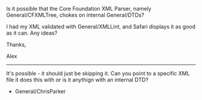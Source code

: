 Is it possible that the Core Foundation XML Parser, namely General/CFXMLTree, chokes on internal General/DTDs?

I had my XML validated with General/XMLLint, and Safari displays it as good as it can. Any ideas?

Thanks,

Alex

----

It's possible - it should just be skipping it. Can you point to a specific XML file it does this with or is it anythign with an internal DTD?

- General/ChrisParker